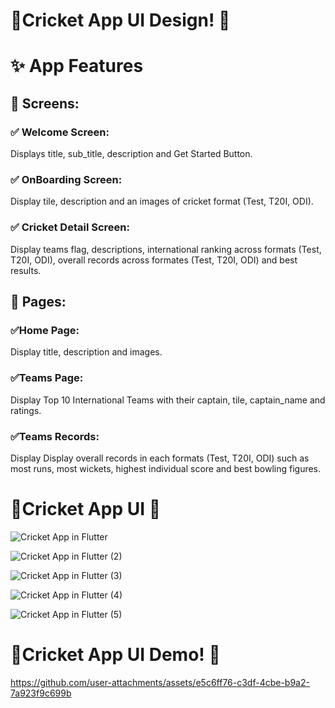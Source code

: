 # 🏏Cricket App UI Design! 🏏

# ✨ App Features
## 🎨 Screens:
### ✅ Welcome Screen: 
Displays title, sub_title, description and Get Started Button.
### ✅ OnBoarding Screen:
Display tile, description and an images of cricket format (Test, T20I, ODI).
### ✅ Cricket Detail Screen: 
Display teams flag, descriptions, international ranking across formats (Test, T20I, ODI), overall records across formates (Test, T20I, ODI) and best results.

## 📄 Pages:
### ✅Home Page: 
Display title, description and images.
### ✅Teams Page: 
Display Top 10 International Teams with their captain, tile, captain_name and ratings.
### ✅Teams Records: 
Display Display overall records in each formats (Test, T20I, ODI) such as most runs, most wickets, highest individual score and best bowling figures.

# 🏏Cricket App UI 🏏
![Cricket App in Flutter](https://github.com/user-attachments/assets/f77ab8ed-900e-4bf2-87f7-c7287413282a)

![Cricket App in Flutter (2)](https://github.com/user-attachments/assets/b77ac902-5b2b-40ec-96d1-68f558a97037)

![Cricket App in Flutter (3)](https://github.com/user-attachments/assets/1f5bc791-352a-41ab-91c0-ee06ec315f90)

![Cricket App in Flutter (4)](https://github.com/user-attachments/assets/3bf2ec83-ab6c-4483-8d60-6c0415b9e0e3)

![Cricket App in Flutter (5)](https://github.com/user-attachments/assets/c664183d-df49-4695-be97-1b24398f88d9)

# 🏏Cricket App UI Demo! 🏏
https://github.com/user-attachments/assets/e5c6ff76-c3df-4cbe-b9a2-7a923f9c699b


